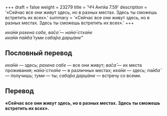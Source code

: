 +++
draft = false
weight = 23279
title = 'ЧЧ Антйа 7.59'
description = '«Сейчас все они живут здесь, но в разных местах. Здесь ты сможешь встретить их всех».'
summary = '«Сейчас все они живут здесь, но в разных местах. Здесь ты сможешь встретить их всех».'
+++

_иха̄н̇и рахена сабе, ва̄са̄ — на̄на̄-стха̄не  
иха̄н̇и па̄иба̄ туми саба̄ра дарш́ане”_

## Пословный перевод

_иха̄н̇и_ — здесь; _рахена_ _сабе_ — все они живут; _ва̄са̄_ — их места проживания; _на̄на̄_\-_стха̄не_ — в различных местах; _иха̄н̇и_ — здесь; _па̄иба̄_ — получишь; _туми_ — ты; _саба̄ра_ _дарш́ане_ — встречу со всеми.

## Перевод

**«Сейчас все они живут здесь, но в разных местах. Здесь ты сможешь встретить их всех».**

